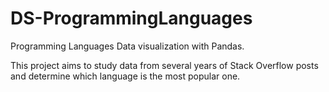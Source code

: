 # DS-ProgrammingLanguages
Programming Languages Data visualization with Pandas.

This project aims to study data from several years of Stack Overflow posts and determine which language is the most popular one.
